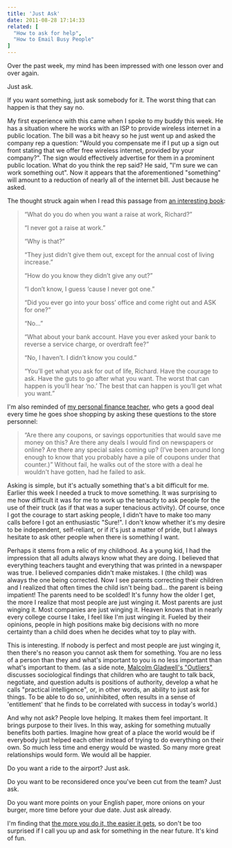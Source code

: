 ```yaml
---
title: 'Just Ask'
date: 2011-08-28 17:14:33
related: [
  "How to ask for help",
  "How to Email Busy People"
]
---
```


Over the past week, my mind has been impressed with one lesson over and over again.

Just ask.

If you want something, just ask somebody for it. The worst thing that can happen is that they say no.

My first experience with this came when I spoke to my buddy this week. He has a situation where he works with an ISP to provide wireless internet in a public location. The bill was a bit heavy so he just went up and asked the company rep a question: "Would you compensate me if I put up a sign out front stating that we offer free wireless internet, provided by your company?". The sign would effectively advertise for them in a prominent public location. What do you think the rep said? He said, "I'm sure we can work something out". Now it appears that the aforementioned "something" will amount to a reduction of nearly all of the internet bill. Just because he asked.

The thought struck again when I read this passage from <a href="http://www.amazon.com/Jackrabbit-Factor-Why-You-Can/dp/0976531011" target="_blank" rel="noopener noreferrer" title="The Jackrabbit Factor">an interesting book</a>:

> “What do you do when you want a raise at work, Richard?”
>
> “I never got a raise at work.”
>
> “Why is that?”
>
> “They just didn’t give them out, except for the annual cost of living increase.”
>
> “How do you know they didn’t give any out?”
>
> “I don’t know, I guess ‘cause I never got one.”
>
> “Did you ever go into your boss’ office and come right out and ASK for one?”
>
> “No…”
>
> “What about your bank account. Have you ever asked your bank to reverse a service charge, or overdraft fee?”
>
> “No, I haven’t. I didn’t know you could.”
>
> “You’ll get what you ask for out of life, Richard. Have the courage to ask. Have the guts to go after what you want. The worst that can happen is you’ll hear ‘no.’ The best that can happen is you’ll get what you want.”

I'm also reminded of <a href="http://www.scottmarsh.com" target="_blank" rel="noopener noreferrer" title="Scott Marsh">my personal finance teacher</a>, who gets a good deal every time he goes shoe shopping by asking these questions to the store personnel:

> “Are there any coupons, or savings opportunities that would save me money on this? Are there any deals I would find on newspapers or online? Are there any special sales coming up? (I’ve been around long enough to know that you probably have a pile of coupons under that counter.)”
> Without fail, he walks out of the store with a deal he wouldn't have gotten, had he failed to ask.

Asking is simple, but it's actually something that's a bit difficult for me. Earlier this week I needed a truck to move something. It was surprising to me how difficult it was for me to work up the tenacity to ask people for the use of their truck (as if that was a super tenacious activity). Of course, once I got the courage to start asking people, I didn't have to make too many calls before I got an enthusiastic "Sure!". I don't know whether it's my desire to be independent, self-reliant, or if it's just a matter of pride, but I always hesitate to ask other people when there is something I want.

Perhaps it stems from a relic of my childhood. As a young kid, I had the impression that all adults always know what they are doing. I believed that everything teachers taught and everything that was printed in a newspaper was true. I believed companies didn't make mistakes. I (the child) was always the one being corrected. Now I see parents correcting their children and I realized that often times the child isn't being bad... the parent is being impatient! The parents need to be scolded! It's funny how the older I get, the more I realize that most people are just winging it. Most parents are just winging it. Most companies are just winging it. Heaven knows that in nearly every college course I take, I feel like I'm just winging it. Fueled by their opinions, people in high positions make big decisions with no more certainty than a child does when he decides what toy to play with.

This is interesting. If nobody is perfect and most people are just winging it, then there's no reason you cannot ask them for something. You are no less of a person than they and what's important to you is no less important than what's important to them. (as a side note, <a href="http://en.wikipedia.org/wiki/Outliers_(book)" target="_blank" rel="noopener noreferrer" title="Outliers">Malcolm Gladwell's "Outliers"</a> discusses sociological findings that children who are taught to talk back, negotiate, and question adults is positions of authority, develop a what he calls "practical intelligence", or, in other words, an ability to just ask for things. To be able to do so, uninhibited, often results in a sense of 'entitlement' that he finds to be correlated with success in today's world.)

And why not ask? People love helping. It makes them feel important. It brings purpose to their lives. In this way, asking for something mutually benefits both parties. Imagine how great of a place the world would be if everybody just helped each other instead of trying to do everything on their own. So much less time and energy would be wasted. So many more great relationships would form. We would all be happier.

Do you want a ride to the airport? Just ask.

Do you want to be reconsidered once you've been cut from the team? Just ask.

Do you want more points on your English paper, more onions on your burger, more time before your due date. Just ask already.

I'm finding that [the more you do it, the easier it gets][1], so don't be too surprised if I call you up and ask for something in the near future. It's kind of fun.

[1]: http://bryanbraun.com/2011/02/27/fear-and-the-critical-moment/ 'Fear and the Critical Moment'
